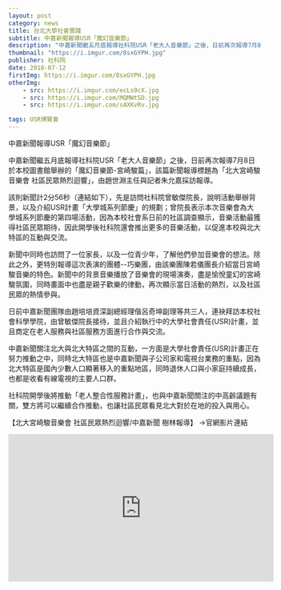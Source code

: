 ```yaml
---
layout: post
category: news
title: 台北大學社會實踐
subtitle: 中嘉新聞報導USR「魔幻音樂節」
description: "中嘉新聞繼五月底報導社科院USR「老大人音樂節」之後，日前再次報導7月8日於本校圖書館舉辦的「魔幻音樂節-宮崎駿篇」..."
thumbnail: "https://i.imgur.com/8sxGYPH.jpg"
publisher: 社科院
date: 2018-07-12
firstImg: https://i.imgur.com/8sxGYPH.jpg
otherImg:
    - src: https://i.imgur.com/ecLs9cX.jpg
    - src: https://i.imgur.com/MQMWtSD.jpg
    - src: https://i.imgur.com/sAXKvRv.jpg

tags: USR博覽會
---
```


中嘉新聞報導USR「魔幻音樂節」

中嘉新聞繼五月底報導社科院USR「老大人音樂節」之後，日前再次報導7月8日於本校圖書館舉辦的「魔幻音樂節-宮崎駿篇」，該篇新聞報導標題為「北大宮崎駿音樂會 社區民眾熱烈迴響」，由趙世淵主任與記者朱允嘉採訪報導。

該則新聞計2分56秒（連結如下），先是訪問社科院曾敏傑院長，說明活動舉辦背景，以及介紹USR計畫「大學城系列節慶」的規劃；曾院長表示本次音樂會為大學城系列節慶的第四場活動，因為本校社會系日前的社區調查顯示，音樂活動最獲得社區民眾期待，因此開學後社科院還會推出更多的音樂活動，以促進本校與北大特區的互動與交流。

新聞中同時也訪問了一位家長，以及一位青少年，了解他們參加音樂會的想法。除此之外，更特別報導這次表演的團體--巧樂團，由該樂團陳若儀團長介紹當日宮崎駿音樂的特色。新聞中的背景音樂播放了音樂會的現場演奏，盡是愉悅童幻的宮崎駿氛圍，同時畫面中也盡是親子歡樂的律動，再次顯示當日活動的熱烈，以及社區民眾的熱情參與。

日前中嘉新聞團隊由趙培培資深副總經理偕呂奇坤副理等共三人，連袂拜訪本校社會科學學院，由曾敏傑院長接待，並且介紹執行中的大學社會責任(USR)計畫，並且商定在老人服務與社區服務方面進行合作與交流。

中嘉新聞關注北大與北大特區之間的互動，一方面是大學社會責任(USR)計畫正在努力推動之中，同時北大特區也是中嘉新聞與子公司家和電視台業務的重點，因為北大特區是國內少數人口顯著移入的重點地區，同時退休人口與小家庭持續成長，也都是收看有線電視的主要人口群。

社科院開學後將推動「老人整合性服務計畫」，也與中嘉新聞關注的中高齡議題有關，雙方將可以繼續合作推動，也讓社區民眾看見北大對於在地的投入與用心。

【北大宮崎駿音樂會 社區民眾熱烈迴響/中嘉新聞 樹林報導】
→官網影片連結
<iframe width="530" height="295" src="https://www.youtube.com/embed/E0PeuGGhffM" frameborder="0" allow="autoplay; encrypted-media" allowfullscreen></iframe>
